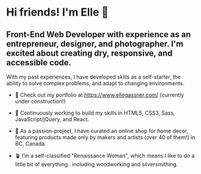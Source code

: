 # Hi friends! I'm Elle 🐳

## Front-End Web Developer with experience as an entrepreneur, designer, and photographer. I'm excited about creating dry, responsive, and accessible code. 

With my past experiences, I have developed skills as a self-starter, the ability to solve complex problems, and adapt to changing environments.

+ 🚧 Check out my portfolio at https://www.ellegassner.com/ (currently under construction!) 

+ 🏫 Continuously working to build my skills in HTML5, CSS3, Sass, JavaScript/jQuery, and React.

+ 🛒 As a passion-project, I have curated an online shop for home decor, featuring products made only by makers and artists (over 40 of them!) in BC, Canada.

+ 🪴 I’m a self-classified "Renaissance Woman", which means I like to do a little bit of everything.. including woodworking and silversmithing.


<!---
ellegassner/ellegassner is a ✨ special ✨ repository because its `README.md` (this file) appears on your GitHub profile.
You can click the Preview link to take a look at your changes.
--->
